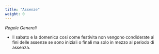 ```yaml
---
title: "Assenze"
weight: 0
---
```


*Regole Generali*

- Il sabato e la domenica cosi come festivita non vengono condiderate ai fini delle assenze se sono iniziali o finali ma solo in mezzo al periodo di assenza.


